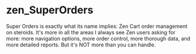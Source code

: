 zen_SuperOrders
===============

Super Orders is exactly what its name implies: Zen Cart order management on steroids.  It's more in all the areas I always see Zen users asking for more: more navigation options, more order control, more thorough data, and more detailed reports. But it's NOT more than you can handle.
